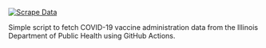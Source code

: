 [![Scrape Data](https://github.com/hackerlikecomputer/IL-COVID-19-vaccine-data-scraper/actions/workflows/scrape.yml/badge.svg)](https://github.com/hackerlikecomputer/IL-COVID-19-vaccine-data-scraper/actions/workflows/scrape.yml)

Simple script to fetch COVID-19 vaccine administration data from the Illinois Department of Public Health using GitHub Actions.
